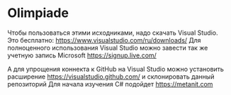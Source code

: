 # Olimpiade
Чтобы пользоваться этими исходниками, надо скачать Visual Studio. Это бесплатно: https://www.visualstudio.com/ru/downloads/
Для полноценного использования Visual Studio можно завести так же учетную запись Microsoft https://signup.live.com/

А для упрощения коннекта к GitHub на Visual Studio можно установить расширение https://visualstudio.github.com/ и склонировать данный репозиторий
Для начала изучения C# подойдет https://metanit.com
